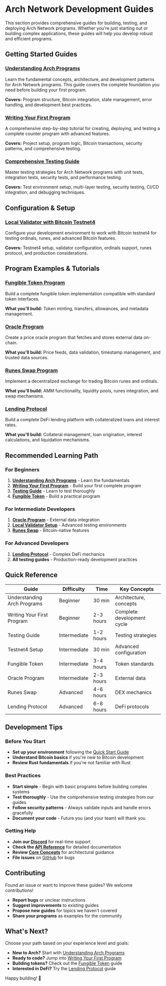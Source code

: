 # Arch Network Development Guides

This section provides comprehensive guides for building, testing, and deploying Arch Network programs. Whether you're just starting out or building complex applications, these guides will help you develop robust and efficient programs.

## Getting Started Guides

### [Understanding Arch Programs](./understanding-arch-programs.md)
Learn the fundamental concepts, architecture, and development patterns for Arch Network programs. This guide covers the complete foundation you need before building your first program.

**Covers:** Program structure, Bitcoin integration, state management, error handling, and development best practices.

### [Writing Your First Program](./writing-your-first-program.md)
A comprehensive step-by-step tutorial for creating, deploying, and testing a complete counter program with advanced features.

**Covers:** Project setup, program logic, Bitcoin transactions, security patterns, and comprehensive testing.

### [Comprehensive Testing Guide](./testing-guide.md)
Master testing strategies for Arch Network programs with unit tests, integration tests, security tests, and performance testing.

**Covers:** Test environment setup, multi-layer testing, security testing, CI/CD integration, and debugging techniques.

## Configuration & Setup

### [Local Validator with Bitcoin Testnet4](./how-to-configure-local-validator-bitcoin-testnet4.md)
Configure your development environment to work with Bitcoin testnet4 for testing ordinals, runes, and advanced Bitcoin features.

**Covers:** Testnet4 setup, validator configuration, ordinals support, runes protocol, and production considerations.

## Program Examples & Tutorials

### [Fungible Token Program](./how-to-create-a-fungible-token.md)
Build a complete fungible token implementation compatible with standard token interfaces.

**What you'll build:** Token minting, transfers, allowances, and metadata management.

### [Oracle Program](./how-to-write-oracle-program.md)
Create a price oracle program that fetches and stores external data on-chain.

**What you'll build:** Price feeds, data validation, timestamp management, and trusted data sources.

### [Runes Swap Program](./how-to-build-runes-swap.md)
Implement a decentralized exchange for trading Bitcoin runes and ordinals.

**What you'll build:** AMM functionality, liquidity pools, runes integration, and swap mechanisms.

### [Lending Protocol](./how-to-build-lending-protocol.md)
Build a complete DeFi lending platform with collateralized loans and interest rates.

**What you'll build:** Collateral management, loan origination, interest calculations, and liquidation mechanisms.

## Recommended Learning Path

### For Beginners
1. **[Understanding Arch Programs](./understanding-arch-programs.md)** - Learn the fundamentals
2. **[Writing Your First Program](./writing-your-first-program.md)** - Build your first complete program
3. **[Testing Guide](./testing-guide.md)** - Learn to test thoroughly
4. **[Fungible Token](./how-to-create-a-fungible-token.md)** - Build a practical program

### For Intermediate Developers
1. **[Oracle Program](./how-to-write-oracle-program.md)** - External data integration
2. **[Local Validator Setup](./how-to-configure-local-validator-bitcoin-testnet4.md)** - Advanced testing environments
3. **[Runes Swap](./how-to-build-runes-swap.md)** - Bitcoin-native features

### For Advanced Developers
1. **[Lending Protocol](./how-to-build-lending-protocol.md)** - Complex DeFi mechanics
2. **All testing guides** - Production-ready development practices

## Quick Reference

| Guide | Difficulty | Time | Key Concepts |
|-------|------------|------|--------------|
| Understanding Arch Programs | Beginner | 30 min | Architecture, concepts |
| Writing Your First Program | Beginner | 2-3 hours | Complete development cycle |
| Testing Guide | Intermediate | 1-2 hours | Testing strategies |
| Testnet4 Setup | Intermediate | 30 min | Advanced configuration |
| Fungible Token | Intermediate | 3-4 hours | Token standards |
| Oracle Program | Intermediate | 2-3 hours | External data |
| Runes Swap | Advanced | 4-6 hours | DEX mechanics |
| Lending Protocol | Advanced | 6-8 hours | DeFi protocols |

## Development Tips

### Before You Start
- **Set up your environment** following the [Quick Start Guide](../getting-started/quick-start.md)
- **Understand Bitcoin basics** if you're new to Bitcoin development
- **Review Rust fundamentals** if you're not familiar with Rust

### Best Practices
- **Start simple** - Begin with basic programs before building complex systems
- **Test thoroughly** - Use the comprehensive testing strategies from our guides
- **Follow security patterns** - Always validate inputs and handle errors gracefully
- **Document your code** - Future you (and your team) will thank you

### Getting Help
- **Join our [Discord](https://discord.gg/archnetwork)** for real-time support
- **Check the [API Reference](../rpc/rpc.md)** for detailed documentation
- **Review [Core Concepts](../concepts/architecture.md)** for architectural guidance
- **File issues** on [GitHub](https://github.com/Arch-Network/arch-node/issues) for bugs

## Contributing

Found an issue or want to improve these guides? We welcome contributions!

- **Report bugs** or unclear instructions
- **Suggest improvements** to existing guides
- **Propose new guides** for topics we haven't covered
- **Share your programs** as examples for the community

## What's Next?

Choose your path based on your experience level and goals:

- **New to Arch?** Start with [Understanding Arch Programs](./understanding-arch-programs.md)
- **Ready to code?** Jump into [Writing Your First Program](./writing-your-first-program.md)
- **Building tokens?** Check out the [Fungible Token](./how-to-create-a-fungible-token.md) guide
- **Interested in DeFi?** Try the [Lending Protocol](./how-to-build-lending-protocol.md) guide

Happy building! 🚀
